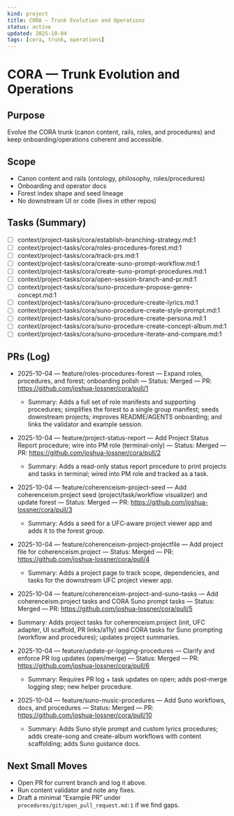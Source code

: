 ```yaml
---
kind: project
title: CORA — Trunk Evolution and Operations
status: active
updated: 2025-10-04
tags: [cora, trunk, operations]
---
```


# CORA — Trunk Evolution and Operations

## Purpose
Evolve the CORA trunk (canon content, rails, roles, and procedures) and keep onboarding/operations coherent and accessible.

## Scope
- Canon content and rails (ontology, philosophy, roles/procedures)
- Onboarding and operator docs
- Forest index shape and seed lineage
- No downstream UI or code (lives in other repos)

## Tasks (Summary)
- [ ] context/project-tasks/cora/establish-branching-strategy.md:1
- [ ] context/project-tasks/cora/roles-procedures-forest.md:1
- [ ] context/project-tasks/cora/track-prs.md:1
- [ ] context/project-tasks/cora/create-suno-prompt-workflow.md:1
- [ ] context/project-tasks/cora/create-suno-prompt-procedures.md:1
- [ ] context/project-tasks/cora/open-session-branch-and-pr.md:1
- [ ] context/project-tasks/cora/suno-procedure-propose-genre-concept.md:1
- [ ] context/project-tasks/cora/suno-procedure-create-lyrics.md:1
- [ ] context/project-tasks/cora/suno-procedure-create-style-prompt.md:1
- [ ] context/project-tasks/cora/suno-procedure-create-persona.md:1
- [ ] context/project-tasks/cora/suno-procedure-create-concept-album.md:1
- [ ] context/project-tasks/cora/suno-procedure-iterate-and-compare.md:1

## PRs (Log)
- 2025-10-04 — feature/roles-procedures-forest — Expand roles, procedures, and forest; onboarding polish — Status: Merged — PR: https://github.com/joshua-lossner/cora/pull/1
  - Summary: Adds a full set of role manifests and supporting procedures; simplifies the forest to a single group manifest; seeds downstream projects; improves README/AGENTS onboarding; and links the validator and example session.
- 2025-10-04 — feature/project-status-report — Add Project Status Report procedure; wire into PM role (terminal-only) — Status: Merged — PR: https://github.com/joshua-lossner/cora/pull/2
  - Summary: Adds a read-only status report procedure to print projects and tasks in terminal; wired into PM role and tracked as a task.
- 2025-10-04 — feature/coherenceism-project-seed — Add coherenceism.project seed (project/task/workflow visualizer) and update forest — Status: Merged — PR: https://github.com/joshua-lossner/cora/pull/3
  - Summary: Adds a seed for a UFC‑aware project viewer app and adds it to the forest group.
- 2025-10-04 — feature/coherenceism-project-projectfile — Add project file for coherenceism.project — Status: Merged — PR: https://github.com/joshua-lossner/cora/pull/4
  - Summary: Adds a project page to track scope, dependencies, and tasks for the downstream UFC project viewer app.
 - 2025-10-04 — feature/coherenceism-project-and-suno-tasks — Add coherenceism.project tasks and CORA Suno prompt tasks — Status: Merged — PR: https://github.com/joshua-lossner/cora/pull/5
  - Summary: Adds project tasks for coherenceism.project (init, UFC adapter, UI scaffold, PR links/a11y) and CORA tasks for Suno prompting (workflow and procedures); updates project summaries.
- 2025-10-04 — feature/update-pr-logging-procedures — Clarify and enforce PR log updates (open/merge) — Status: Merged — PR: https://github.com/joshua-lossner/cora/pull/6
  - Summary: Requires PR log + task updates on open; adds post‑merge logging step; new helper procedure.

- 2025-10-04 — feature/suno-music-procedures — Add Suno workflows, docs, and procedures — Status: Merged — PR: https://github.com/joshua-lossner/cora/pull/10
  - Summary: Adds Suno style prompt and custom lyrics procedures; adds create-song and create-album workflows with content scaffolding; adds Suno guidance docs.

## Next Small Moves
- Open PR for current branch and log it above.
- Run content validator and note any fixes.
- Draft a minimal “Example PR” under `procedures/git/open_pull_request.md:1` if we find gaps.
